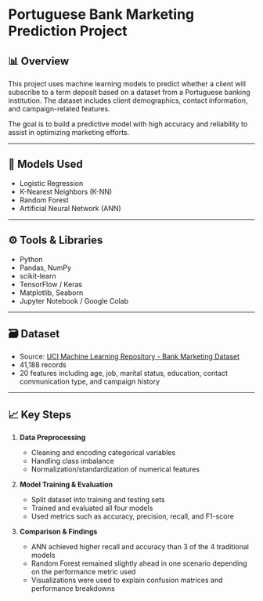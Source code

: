 # Portuguese Bank Marketing Prediction Project

## 📊 Overview

This project uses machine learning models to predict whether a client will subscribe to a term deposit based on a dataset from a Portuguese banking institution. The dataset includes client demographics, contact information, and campaign-related features.

The goal is to build a predictive model with high accuracy and reliability to assist in optimizing marketing efforts.

---

## 🧠 Models Used

- Logistic Regression
- K-Nearest Neighbors (K-NN)
- Random Forest
- Artificial Neural Network (ANN)

---

## ⚙️ Tools & Libraries

- Python
- Pandas, NumPy
- scikit-learn
- TensorFlow / Keras
- Matplotlib, Seaborn
- Jupyter Notebook / Google Colab

---

## 🗃️ Dataset

- Source: [UCI Machine Learning Repository - Bank Marketing Dataset](https://archive.ics.uci.edu/ml/datasets/Bank+Marketing)
- 41,188 records
- 20 features including age, job, marital status, education, contact communication type, and campaign history

---

## 📈 Key Steps

1. **Data Preprocessing**
   - Cleaning and encoding categorical variables
   - Handling class imbalance
   - Normalization/standardization of numerical features

2. **Model Training & Evaluation**
   - Split dataset into training and testing sets
   - Trained and evaluated all four models
   - Used metrics such as accuracy, precision, recall, and F1-score

3. **Comparison & Findings**
   - ANN achieved higher recall and accuracy than 3 of the 4 traditional models
   - Random Forest remained slightly ahead in one scenario depending on the performance metric used
   - Visualizations were used to explain confusion matrices and performance breakdowns
